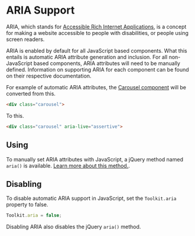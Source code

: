 # ARIA Support #

ARIA, which stands for [Accessible Rich Internet Applications](https://developer.mozilla.org/en-US/docs/Web/Accessibility/ARIA), is a concept for making a website accessible to people with disabilities, or people using screen readers.

ARIA is enabled by default for all JavaScript based components. What this entails is automatic ARIA attribute generation and inclusion. For all non-JavaScript based components, ARIA attributes will need to be manually defined. Information on supporting ARIA for each component can be found on their respective documentation.

For example of automatic ARIA attributes, the [Carousel component](../components/carousel.md) will be converted from this.

```html
<div class="carousel">
```

To this.

```html
<div class="carousel" aria-live="assertive">
```

## Using ##

To manually set ARIA attributes with JavaScript, a jQuery method named `aria()` is available. [Learn more about this method.](js/extensions.md#aria).

## Disabling ##

To disable automatic ARIA support in JavaScript, set the `Toolkit.aria` property to false.

```javascript
Toolkit.aria = false;
```

<div class="notice is-warning">
    Disabling ARIA also disables the jQuery <code>aria()</code> method.
</div>
